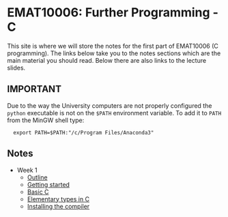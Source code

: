 EMAT10006: Further Programming - C
==================================

This site is where we will store the notes for the first part of EMAT10006 (C
programming). The links below take you to the notes sections which are the
main material you should read. Below there are also links to the lecture
slides.

IMPORTANT
---------

Due to the way the University computers are not properly configured the
`python` executable is not on the `$PATH` environment variable. To add it to
`PATH` from the MinGW shell type:
```
  export PATH=$PATH:"/c/Program Files/Anaconda3"
```

Notes
-----

* Week 1
    * [Outline](outline.html)
    * [Getting started](getting_started.html)
    * [Basic C](basic_c.html)
    * [Elementary types in C](elementary_types.html)
    * [Installing the compiler](installing.html)

